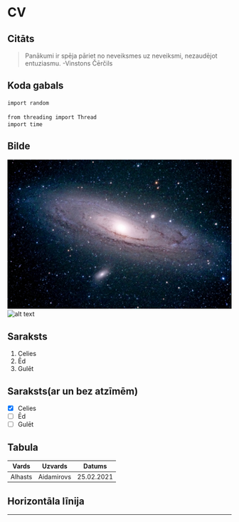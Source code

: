 # CV



## Citāts
> Panākumi ir spēja pāriet no neveiksmes uz neveiksmi, nezaudējot entuziasmu.
>-Vinstons Čērčils

## Koda gabals
```
import random

from threading import Thread
import time
```
## Bilde
![alt text](andromeda-galaxy-royalty-free-image-1585682435.jpg)
![alt text](https://media.npr.org/assets/img/2020/08/27/nasa-goods-real_wide-9168d715c2d4c488d7a0e594b397d7abdd969d9d.png)

## Saraksts
1. Celies
2. Ēd
3. Gulēt

## Saraksts(ar un bez atzīmēm)
- [X] Celies
- [ ] Ēd
- [ ] Gulēt

## Tabula
|Vards        |Uzvards      |Datums       |
|-------------|-------------|-------------|
|Alhasts      |Aidamirovs   |25.02.2021   |

## Horizontāla līnija
---
